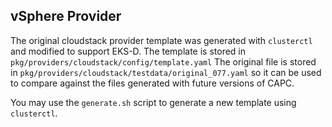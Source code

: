## vSphere Provider

The original cloudstack provider template was generated with `clusterctl` and modified to support EKS-D. The template
is stored in `pkg/providers/cloudstack/config/template.yaml` The original file is stored in
`pkg/providers/cloudstack/testdata/original_077.yaml` so it can be used to compare against the files generated with
 future versions of CAPC.

You may use the `generate.sh` script to generate a new template using `clusterctl`.

